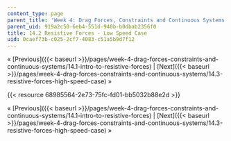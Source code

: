 ```yaml
---
content_type: page
parent_title: 'Week 4: Drag Forces, Constraints and Continuous Systems'
parent_uid: 919a2c50-6eb4-551d-940b-b0dbab2356f0
title: 14.2 Resistive Forces - Low Speed Case
uid: 0caef73b-c025-2cf7-4083-c51a5b9d7f12
---
```


« [Previous]({{< baseurl >}}/pages/week-4-drag-forces-constraints-and-continuous-systems/14.1-intro-to-resistive-forces) | [Next]({{< baseurl >}}/pages/week-4-drag-forces-constraints-and-continuous-systems/14.3-resistive-forces-high-speed-case) »

{{< resource 68985564-2e73-75fc-fd01-bb5032b88e2d >}}

« [Previous]({{< baseurl >}}/pages/week-4-drag-forces-constraints-and-continuous-systems/14.1-intro-to-resistive-forces) | [Next]({{< baseurl >}}/pages/week-4-drag-forces-constraints-and-continuous-systems/14.3-resistive-forces-high-speed-case) »